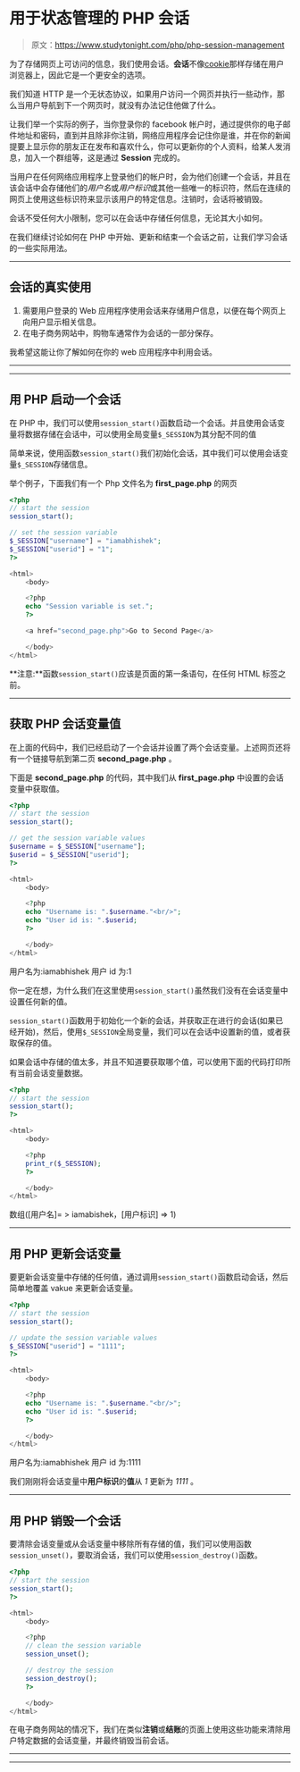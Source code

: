 # 用于状态管理的 PHP 会话

> 原文：<https://www.studytonight.com/php/php-session-management>

为了存储网页上可访问的信息，我们使用会话。**会话**不像[cookie](php-cookies)那样存储在用户浏览器上，因此它是一个更安全的选项。

我们知道 HTTP 是一个无状态协议，如果用户访问一个网页并执行一些动作，那么当用户导航到下一个网页时，就没有办法记住他做了什么。

让我们举一个实际的例子，当你登录你的 facebook 帐户时，通过提供你的电子邮件地址和密码，直到并且除非你注销，网络应用程序会记住你是谁，并在你的新闻提要上显示你的朋友正在发布和喜欢什么，你可以更新你的个人资料，给某人发消息，加入一个群组等，这是通过 **Session** 完成的。

当用户在任何网络应用程序上登录他们的帐户时，会为他们创建一个会话，并且在该会话中会存储他们的*用户名*或*用户标识*或其他一些唯一的标识符，然后在连续的网页上使用这些标识符来显示该用户的特定信息。注销时，会话将被销毁。

会话不受任何大小限制，您可以在会话中存储任何信息，无论其大小如何。

在我们继续讨论如何在 PHP 中开始、更新和结束一个会话之前，让我们学习会话的一些实际用法。

* * *

## 会话的真实使用

1.  需要用户登录的 Web 应用程序使用会话来存储用户信息，以便在每个网页上向用户显示相关信息。
2.  在电子商务网站中，购物车通常作为会话的一部分保存。

我希望这能让你了解如何在你的 web 应用程序中利用会话。

* * *

* * *

## 用 PHP 启动一个会话

在 PHP 中，我们可以使用`session_start()`函数启动一个会话。并且使用会话变量将数据存储在会话中，可以使用全局变量`$_SESSION`为其分配不同的值

简单来说，使用函数`session_start()`我们初始化会话，其中我们可以使用会话变量`$_SESSION`存储信息。

举个例子，下面我们有一个 Php 文件名为 **first_page.php** 的网页

```php
<?php
// start the session
session_start();

// set the session variable
$_SESSION["username"] = "iamabhishek";
$_SESSION["userid"] = "1";
?>

<html>
    <body>

    <?php
    echo "Session variable is set.";
    ?>

    <a href="second_page.php">Go to Second Page</a>

    </body>
</html>
```

**注意:**函数`session_start()`应该是页面的第一条语句，在任何 HTML 标签之前。

* * *

## 获取 PHP 会话变量值

在上面的代码中，我们已经启动了一个会话并设置了两个会话变量。上述网页还将有一个链接导航到第二页 **second_page.php** 。

下面是 **second_page.php** 的代码，其中我们从 **first_page.php** 中设置的会话变量中获取值。

```php
<?php
// start the session
session_start();

// get the session variable values
$username = $_SESSION["username"];
$userid = $_SESSION["userid"];
?>

<html>
    <body>

    <?php
    echo "Username is: ".$username."<br/>";
    echo "User id is: ".$userid;
    ?>

    </body>
</html>
```

用户名为:iamabhishek 用户 id 为:1

你一定在想，为什么我们在这里使用`session_start()`虽然我们没有在会话变量中设置任何新的值。

`session_start()`函数用于初始化一个新的会话，并获取正在进行的会话(如果已经开始)，然后，使用`$_SESSION`全局变量，我们可以在会话中设置新的值，或者获取保存的值。

如果会话中存储的值太多，并且不知道要获取哪个值，可以使用下面的代码打印所有当前会话变量数据。

```php
<?php
// start the session
session_start();
?>

<html>
    <body>

    <?php
    print_r($_SESSION);
    ?>

    </body>
</html>
```

数组([用户名]= > iamabishek，[用户标识] => 1)

* * *

## 用 PHP 更新会话变量

要更新会话变量中存储的任何值，通过调用`session_start()`函数启动会话，然后简单地覆盖 vakue 来更新会话变量。

```php
<?php
// start the session
session_start();

// update the session variable values
$_SESSION["userid"] = "1111";
?>

<html>
    <body>

    <?php
    echo "Username is: ".$username."<br/>";
    echo "User id is: ".$userid;
    ?>

    </body>
</html>
```

用户名为:iamabhishek 用户 id 为:1111

我们刚刚将会话变量中**用户标识**的**值**从 *1* 更新为 *1111* 。

* * *

## 用 PHP 销毁一个会话

要清除会话变量或从会话变量中移除所有存储的值，我们可以使用函数`session_unset()`，要取消会话，我们可以使用`session_destroy()`函数。

```php
<?php
// start the session
session_start();
?>

<html>
    <body>

    <?php
    // clean the session variable
    session_unset();

    // destroy the session
    session_destroy();
    ?>

    </body>
</html>
```

在电子商务网站的情况下，我们在类似**注销**或**结账**的页面上使用这些功能来清除用户特定数据的会话变量，并最终销毁当前会话。

* * *

* * *